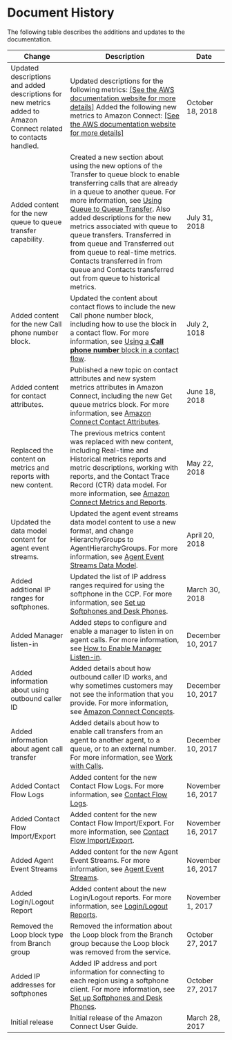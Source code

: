 # Document History<a name="doc-history"></a>

The following table describes the additions and updates to the documentation\.


| Change | Description | Date | 
| --- | --- | --- | 
| Updated descriptions and added descriptions for new metrics added to Amazon Connect related to contacts handled\. | Updated descriptions for the following metrics: [\[See the AWS documentation website for more details\]](http://docs.aws.amazon.com/connect/latest/userguide/doc-history.html) Added the following new metrics to Amazon Connect: [\[See the AWS documentation website for more details\]](http://docs.aws.amazon.com/connect/latest/userguide/doc-history.html)  | October 18, 2018 | 
| Added content for the new queue to queue transfer capability\. | Created a new section about using the new options of the Transfer to queue block to enable transferring calls that are already in a queue to another queue\. For more information, see [Using Queue to Queue Transfer](contactflow.md#queue-to-queue-transfer)\. Also added descriptions for the new metrics associated with queue to queue transfers\. Transferred in from queue and Transferred out from queue to real\-time metrics\. Contacts transferred in from queue and Contacts transferred out from queue to historical metrics\. | July 31, 2018 | 
| Added content for the new Call phone number block\. | Updated the content about contact flows to include the new Call phone number block, including how to use the block in a contact flow\. For more information, see [Using a **Call phone number** block in a contact flow](contactflow.md#using-call-number-block)\. | July 2, 1018 | 
| Added content for contact attributes\. | Published a new topic on contact attributes and new system metrics attributes in Amazon Connect, including the new Get queue metrics block\. For more information, see [Amazon Connect Contact Attributes](contact-attributes.md)\. | June 18, 2018 | 
| Replaced the content on metrics and reports with new content\. | The previous metrics content was replaced with new content, including Real\-time and Historical metrics reports and metric descriptions, working with reports, and the Contact Trace Record \(CTR\) data model\. For more information, see [Amazon Connect Metrics and Reports](connect-metrics.md)\. | May 22, 2018 | 
| Updated the data model content for agent event streams\. | Updated the agent event streams data model content to use a new format, and change HierarchyGroups to AgentHierarchyGroups\. For more information, see [Agent Event Streams Data Model](agent-event-streams.md#agent-event-stream-model)\. | April 20, 2018 | 
| Added additional IP ranges for softphones\. | Updated the list of IP address ranges required for using the softphone in the CCP\. For more information, see [Set up Softphones and Desk Phones](agentconsole-guide.md#phone-settings)\. | March 30, 2018 | 
| Added Manager listen\-in | Added steps to configure and enable a manager to listen in on agent calls\. For more information, see [How to Enable Manager Listen\-in](agentconsole-guide.md#manager-listen-in)\. | December 10, 2017 | 
| Added information about using outbound caller ID | Added details about how outbound caller ID works, and why sometimes customers may not see the information that you provide\. For more information, see [Amazon Connect Concepts](using-amazon-connect.md#amazon-connect-concepts)\. | December 10, 2017 | 
| Added information about agent call transfer | Added details about how to enable call transfers from an agent to another agent, to a queue, or to an external number\. For more information, see [Work with Calls](agentconsole-guide.md#working-with-calls)\. | December 10, 2017 | 
| Added Contact Flow Logs | Added content for the new Contact Flow Logs\. For more information, see [Contact Flow Logs](contactflow.md#contact-flow-logs)\. | November 16, 2017 | 
| Added Contact Flow Import/Export | Added content for the new Contact Flow Import/Export\. For more information, see [Contact Flow Import/Export](contactflow.md#contact-flow-import-export)\. | November 16, 2017 | 
| Added Agent Event Streams | Added content for the new Agent Event Streams\. For more information, see [Agent Event Streams](agent-event-streams.md)\. | November 16, 2017 | 
| Added Login/Logout Report | Added content about the new Login/Logout reports\. For more information, see [Login/Logout Reports](loginlogout-report.md)\. | November 1, 2017 | 
| Removed the Loop block type from Branch group | Removed the information about the Loop block from the Branch group because the Loop block was removed from the service\. | October 27, 2017 | 
| Added IP addresses for softphones | Added IP address and port information for connecting to each region using a softphone client\. For more information, see [Set up Softphones and Desk Phones](agentconsole-guide.md#phone-settings)\. | October 27, 2017 | 
| Initial release | Initial release of the Amazon Connect User Guide\. | March 28, 2017 | 